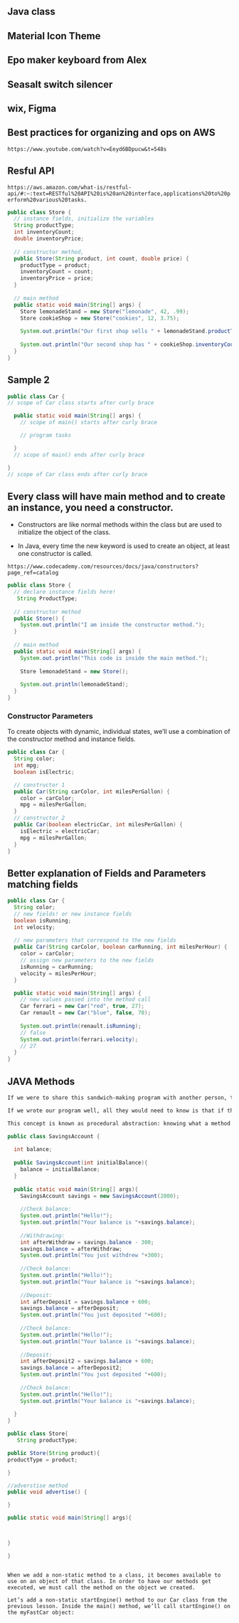 ## Java class 

## Material Icon Theme 

## Epo maker keyboard from Alex
## Seasalt switch silencer 

## wix, Figma

## Best practices for organizing and ops on AWS 
`https://www.youtube.com/watch?v=Eeyd6BDpucw&t=548s`

## Resful API 
`https://aws.amazon.com/what-is/restful-api/#:~:text=RESTful%20API%20is%20an%20interface,applications%20to%20perform%20various%20tasks.`
```java
public class Store {
  // instance fields, initialize the variables
  String productType;
  int inventoryCount;
  double inventoryPrice;
  
  // constructor method,
  public Store(String product, int count, double price) {
    productType = product;
    inventoryCount = count;
    inventoryPrice = price;
  }
  
  // main method
  public static void main(String[] args) {
    Store lemonadeStand = new Store("lemonade", 42, .99);
    Store cookieShop = new Store("cookies", 12, 3.75);
    
    System.out.println("Our first shop sells " + lemonadeStand.productType + " at " + lemonadeStand.inventoryPrice + " per unit.");
    
    System.out.println("Our second shop has " + cookieShop.inventoryCount + " units remaining.");
  }
}


```

## Sample 2

```java
public class Car {
// scope of Car class starts after curly brace

  public static void main(String[] args) {
    // scope of main() starts after curly brace

    // program tasks

  }
  // scope of main() ends after curly brace

}
// scope of Car class ends after curly brace

```
## Every class will have main method and to create an instance, you need a constructor. 

- Constructors are like normal methods within the class but are used to initialize the object of the class.

- In Java, every time the new keyword is used to create an object, at least one constructor is called.

`https://www.codecademy.com/resources/docs/java/constructors?page_ref=catalog`




```java
public class Store {
  // declare instance fields here!
   String ProductType;
  
  // constructor method
  public Store() {
    System.out.println("I am inside the constructor method.");
  }
  
  // main method
  public static void main(String[] args) {
    System.out.println("This code is inside the main method.");
    
    Store lemonadeStand = new Store();
    
    System.out.println(lemonadeStand);
  }
}

```

### Constructor Parameters
To create objects with dynamic, individual states, we’ll use a combination of the constructor method and instance fields.

```java
public class Car {
  String color;
  int mpg;
  boolean isElectric;

  // constructor 1
  public Car(String carColor, int milesPerGallon) {
    color = carColor;
    mpg = milesPerGallon;
  }
  // constructor 2
  public Car(boolean electricCar, int milesPerGallon) {
    isElectric = electricCar;
    mpg = milesPerGallon;
  }
}


```

## Better explanation of Fields and Parameters matching fields

```java
public class Car {
  String color;
  // new fields! or new instance fields
  boolean isRunning;
  int velocity;
  
  // new parameters that correspond to the new fields
  public Car(String carColor, boolean carRunning, int milesPerHour) {
    color = carColor;
    // assign new parameters to the new fields
    isRunning = carRunning;
    velocity = milesPerHour;
  }

  public static void main(String[] args) {
    // new values passed into the method call
    Car ferrari = new Car("red", true, 27);
    Car renault = new Car("blue", false, 70);
    
    System.out.println(renault.isRunning);
    // false
    System.out.println(ferrari.velocity);
    // 27
  }
}
```


## JAVA Methods
```md
If we were to share this sandwich-making program with another person, they wouldn’t have to understand how makeSandwich() worked.

If we wrote our program well, all they would need to know is that if they called makeSandwich(), they would receive a sandwich. 

This concept is known as procedural abstraction: knowing what a method does, but not how it accomplishes it.

```

```java
public class SavingsAccount {
  
  int balance;
  
  public SavingsAccount(int initialBalance){
    balance = initialBalance;
  }
  
  public static void main(String[] args){
    SavingsAccount savings = new SavingsAccount(2000);
    
    //Check balance:
    System.out.println("Hello!");
    System.out.println("Your balance is "+savings.balance);
    
    //Withdrawing:
    int afterWithdraw = savings.balance - 300;
    savings.balance = afterWithdraw;
    System.out.println("You just withdrew "+300);
    
    //Check balance:
    System.out.println("Hello!");
    System.out.println("Your balance is "+savings.balance);
    
    //Deposit:
    int afterDeposit = savings.balance + 600;
    savings.balance = afterDeposit;
    System.out.println("You just deposited "+600);
    
    //Check balance:
    System.out.println("Hello!");
    System.out.println("Your balance is "+savings.balance);
    
    //Deposit:
    int afterDeposit2 = savings.balance + 600;
    savings.balance = afterDeposit2;
    System.out.println("You just deposited "+600);
    
    //Check balance:
    System.out.println("Hello!");
    System.out.println("Your balance is "+savings.balance);
    
  }       
}


```
```java
public class Store{
   String productType;

public Store(String product){
productType = product;

}

//adverstise method
public void advertise() {

}

public static void main(String[] args){



}

}



```


```
When we add a non-static method to a class, it becomes available to use on an object of that class. In order to have our methods get executed, we must call the method on the object we created.

Let’s add a non-static startEngine() method to our Car class from the previous lesson. Inside the main() method, we’ll call startEngine() on the myFastCar object:
```